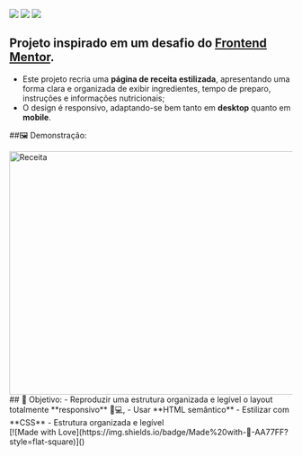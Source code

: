 <img src="https://img.shields.io/badge/HTML5-E44D26?style=for-the-badge&logo=html5&logoColor=white" /> <img src="https://img.shields.io/badge/CSS3-264DE4?style=for-the-badge&logo=css3&logoColor=white" /> <img src="https://img.shields.io/badge/Flex-Box-62CDFF?style=for-the-badge&logo=css3&logoColor=white" />
<br>
## Projeto inspirado em um desafio do [Frontend Mentor](https://www.frontendmentor.io/profile/AnaCCapel).

* Este projeto recria uma **página de receita estilizada**, apresentando uma forma clara e organizada de exibir ingredientes, tempo de preparo, instruções e informações nutricionais;
* O design é responsivo, adaptando-se bem tanto em **desktop** quanto em **mobile**.

##🖼️ Demonstração:
<br>

<img width="577" height="433" alt="Receita" src="https://github.com/user-attachments/assets/e40b49cd-7e2b-45d3-8679-79bc14792afb" />

<br>
## 🎯 Objetivo:
- Reproduzir uma estrutura organizada e legível o layout totalmente **responsivo** 📱💻,  
- Usar **HTML semântico**  
- Estilizar com **CSS**  
- Estrutura organizada e legível  
<br>
[![Made with Love](https://img.shields.io/badge/Made%20with-💜-AA77FF?style=flat-square)]()
